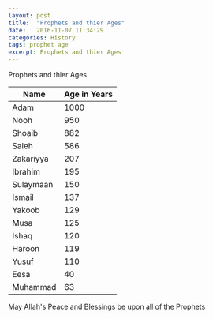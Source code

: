 ```yaml
---
layout: post
title:  "Prophets and thier Ages"
date:   2016-11-07 11:34:29
categories: History
tags: prophet age
excerpt: Prophets and thier Ages
---
```



Prophets and thier Ages

| Name | Age in Years |
|------|--------------|
|Adam | 1000 |
|Nooh | 950 |
|Shoaib | 882 |
|Saleh | 586 |
|Zakariyya | 207 |
|Ibrahim | 195 |
|Sulaymaan | 150 |
|Ismail | 137 |
|Yakoob | 129 |
|Musa | 125 |
|Ishaq | 120 |
|Haroon | 119 |
|Yusuf | 110 |
|Eesa | 40 |
|Muhammad | 63 |

May Allah's Peace and Blessings be upon all of the Prophets
